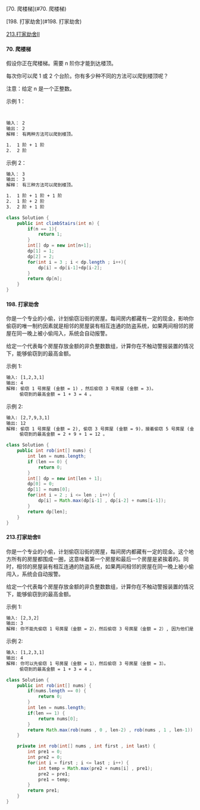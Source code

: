 [70. 爬楼梯](#70. 爬楼梯)

[198. 打家劫舍](#198. 打家劫舍)

[213.打家劫舍Ⅱ](#213.打家劫舍Ⅱ)

#### 70. 爬楼梯

假设你正在爬楼梯。需要 n 阶你才能到达楼顶。

每次你可以爬 1 或 2 个台阶。你有多少种不同的方法可以爬到楼顶呢？

注意：给定 n 是一个正整数。

示例 1：

```xml


输入： 2
输出： 2
解释： 有两种方法可以爬到楼顶。

1.  1 阶 + 1 阶
2.  2 阶
```

示例 2：

```xml
输入： 3
输出： 3
解释： 有三种方法可以爬到楼顶。

1.  1 阶 + 1 阶 + 1 阶
2.  1 阶 + 2 阶
3.  2 阶 + 1 阶
```

```java
class Solution {
    public int climbStairs(int n) {
        if(n == 1){
            return 1;
        }
        int[] dp = new int[n+1];
        dp[1] = 1;
        dp[2] = 2;
        for(int i = 3 ; i < dp.length ; i++){
            dp[i] = dp[i-1]+dp[i-2];
        }
        return dp[n];
    }
}
```



#### 198. 打家劫舍

你是一个专业的小偷，计划偷窃沿街的房屋。每间房内都藏有一定的现金，影响你偷窃的唯一制约因素就是相邻的房屋装有相互连通的防盗系统，如果两间相邻的房屋在同一晚上被小偷闯入，系统会自动报警。

给定一个代表每个房屋存放金额的非负整数数组，计算你在不触动警报装置的情况下，能够偷窃到的最高金额。

示例 1:

```xml
输入: [1,2,3,1]
输出: 4
解释: 偷窃 1 号房屋 (金额 = 1) ，然后偷窃 3 号房屋 (金额 = 3)。
     偷窃到的最高金额 = 1 + 3 = 4 。
```

示例 2:

```xml
输入: [2,7,9,3,1]
输出: 12
解释: 偷窃 1 号房屋 (金额 = 2), 偷窃 3 号房屋 (金额 = 9)，接着偷窃 5 号房屋 (金额 = 1)。
     偷窃到的最高金额 = 2 + 9 + 1 = 12 。
```

```java
class Solution {
    public int rob(int[] nums) {
        int len = nums.length;
        if (len == 0) {
            return 0;
        }
        int[] dp = new int[len + 1];
        dp[0] = 0;
        dp[1] = nums[0];
        for(int i = 2 ; i <= len ; i++) {
            dp[i] = Math.max(dp[i-1] , dp[i-2] + nums[i-1]);
        }
        return dp[len];
    }
}
```



#### 213.打家劫舍Ⅱ

你是一个专业的小偷，计划偷窃沿街的房屋，每间房内都藏有一定的现金。这个地方所有的房屋都围成一圈，这意味着第一个房屋和最后一个房屋是紧挨着的。同时，相邻的房屋装有相互连通的防盗系统，如果两间相邻的房屋在同一晚上被小偷闯入，系统会自动报警。

给定一个代表每个房屋存放金额的非负整数数组，计算你在不触动警报装置的情况下，能够偷窃到的最高金额。

示例 1:

```xml
输入: [2,3,2]
输出: 3
解释: 你不能先偷窃 1 号房屋（金额 = 2），然后偷窃 3 号房屋（金额 = 2）, 因为他们是相邻的。
```

示例 2:

```xml
输入: [1,2,3,1]
输出: 4
解释: 你可以先偷窃 1 号房屋（金额 = 1），然后偷窃 3 号房屋（金额 = 3）。
     偷窃到的最高金额 = 1 + 3 = 4 。
```

```java
class Solution {
    public int rob(int[] nums) {
        if(nums.length == 0) {
            return 0;
        }
        int len = nums.length;
        if(len == 1) {
            return nums[0];
        }
        return Math.max(rob(nums , 0 , len-2) , rob(nums , 1 , len-1));
    }

    private int rob(int[] nums , int first , int last) {
        int pre1 = 0;
        int pre2 = 0;
        for(int i = first ; i <= last ; i++) {
            int temp = Math.max(pre2 + nums[i] , pre1);
            pre2 = pre1;
            pre1 = temp;
        }
        return pre1;
    }
}
```





